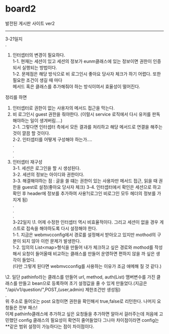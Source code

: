 # board2
발전된 게시판 사이트 ver2

-----------------------------------------------  
3-21일지  
  .  
1. 인터셉터의 변경이 필요하다.  
1-1. 현재는 세션이 있고 세션의 정보가 eunm클래스에 있는 정보이면 권한이 인증되서 실행되는 방법이다.  
1-2. 문제점은 해당 방식으로 비 로그인시 좋아요 당사자 체크가 하기 어렵다. 또한 필요한 조건이 생길 때 마다  
메서드 혹은 클래스를 추가해줘야 하는 방식이여서 효율성이 떨어진다.  
  
  정리를 하면 
  1. 인터셉터로 권한이 없는 사용자의 메서드 접근을 막는다.  
  2. 비 로그인시 guest 권한을 줘야한다. (이럴시 service 로직에서 다시 유저를 판독해야하는 일이 생겨버림....)  
  2-1. 그렇다면 인터셉터 측에서 모든 결과를 처리하고 해당 메서드로 연결을 해주는 것이 깔끔 할 것이다.  
  2-2. 인터셉터를 어떻게 구성해야 하는가....  
  .  
  .  
  .  
  3. 인터셉터 재구성  
  3-1. 세션은 로그인을 할 시 생성된다.  
  3-2. 세션의 정보는 아이디와 권한이다.  
  3-3. 해결해야하는 점 : 글을 쓸 떄는 권한이 있는 사용자만 메서드 접근, 읽을 때 권한을 guest로 설정(좋아요 당사자 체크)
  3-4. 인터셉터에서 확인은 세션으로 하고 확인 후 header에 정보를 추가하여 사용?(로그인 비로그인 모두 헤더의 정보를 가지게 됨)  
  .  
  .  
  .  
  3-22일지
  \1. 어제 수정한 인터셉터 역시 비효율적이다. 그리고 세션이 없을 경우 게스트로 접속을 해야하도록 다시 설정해야 한다.  
  1-1. 지금은 webmvcconfig에서 경로를 설정해서 받아오고 있지만 mothod의 구분이 되지 않아 이런 문제가 발생한다.  
  1-2. 임의의 List\<map\>형식을 만들어 내가 체크하고 싶은 경로와 mothod를 작성해서 요청이 들어올때 비교하는 클래스를 만들어 운영하면 편하지 않을 까 싶은 생각이 들었다.  
  (다만 그렇게 된다면 webmvcconfig를 사용하는 이유가 조금 애메해 질 것 같다.)   
  
  \2. 일단 pathinfo라는 클래스를 만들어 url, method, auth(List) 맴버변수를 가진 클래스를 만들고 bean으로 등록하여 초기 설정값을 줄 수 있게 만들었다.(지금은 "/api/v1/question/",POST,(user,admin) 제한조건만 생성됨)  
  .  
  위 주소로 들어오는 post 요청이면 권한을 확인해서 true,false로 리턴한다. 나머지 요청들은 전부 패스!  
  이제 pathinfo클래스에 추가하고 싶은 요청들을 추가하면 알아서 걸러주는데 처음에 고민했던 config 클래스의 필요성이 확연히 줄어들었다 그나마 차이점이라면 config는 \**같은 범위 설정이 가능하다는 점이 차이점이다.
